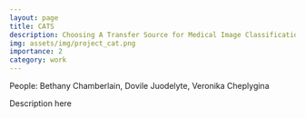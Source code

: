 ```yaml
---
layout: page
title: CATS
description: Choosing A Transfer Source for Medical Image Classification
img: assets/img/project_cat.png
importance: 2
category: work
---
```


People: Bethany Chamberlain, Dovile Juodelyte, Veronika Cheplygina

Description here 